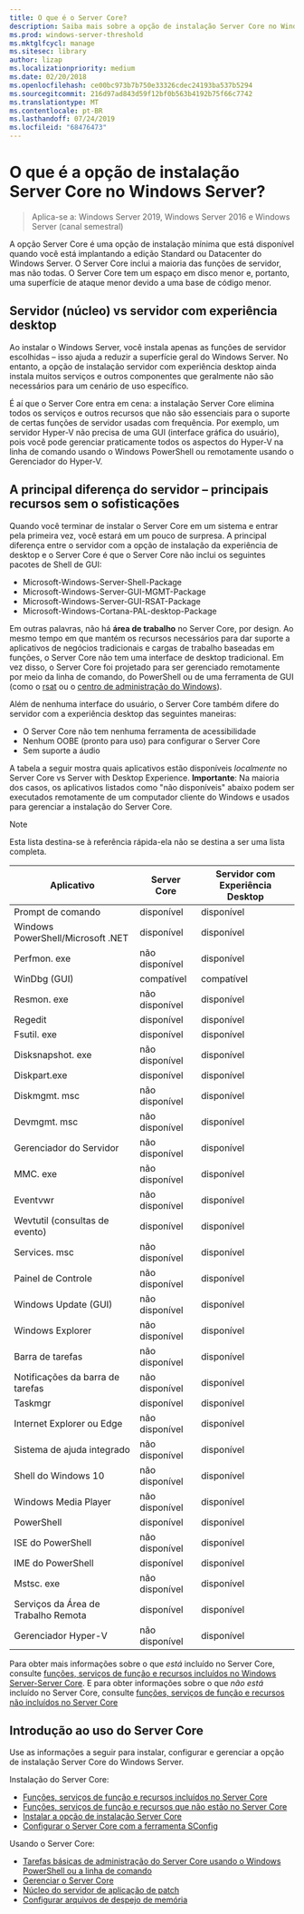 ```yaml
---
title: O que é o Server Core?
description: Saiba mais sobre a opção de instalação Server Core no Windows Server
ms.prod: windows-server-threshold
ms.mktglfcycl: manage
ms.sitesec: library
author: lizap
ms.localizationpriority: medium
ms.date: 02/20/2018
ms.openlocfilehash: ce00bc973b7b750e33326cdec24193ba537b5294
ms.sourcegitcommit: 216d97ad843d59f12bf0b563b4192b75f66c7742
ms.translationtype: MT
ms.contentlocale: pt-BR
ms.lasthandoff: 07/24/2019
ms.locfileid: "68476473"
---
```

# <a name="what-is-the-server-core-installation-option-in-windows-server"></a>O que é a opção de instalação Server Core no Windows Server?

> Aplica-se a: Windows Server 2019, Windows Server 2016 e Windows Server (canal semestral)

A opção Server Core é uma opção de instalação mínima que está disponível quando você está implantando a edição Standard ou Datacenter do Windows Server. O Server Core inclui a maioria das funções de servidor, mas não todas. O Server Core tem um espaço em disco menor e, portanto, uma superfície de ataque menor devido a uma base de código menor. 

## <a name="server-core-vs-server-with-desktop-experience"></a>Servidor (núcleo) vs servidor com experiência desktop 
Ao instalar o Windows Server, você instala apenas as funções de servidor escolhidas – isso ajuda a reduzir a superfície geral do Windows Server. No entanto, a opção de instalação servidor com experiência desktop ainda instala muitos serviços e outros componentes que geralmente não são necessários para um cenário de uso específico. 

É aí que o Server Core entra em cena: a instalação Server Core elimina todos os serviços e outros recursos que não são essenciais para o suporte de certas funções de servidor usadas com frequência. Por exemplo, um servidor Hyper-V não precisa de uma GUI (interface gráfica do usuário), pois você pode gerenciar praticamente todos os aspectos do Hyper-V na linha de comando usando o Windows PowerShell ou remotamente usando o Gerenciador do Hyper-V. 

## <a name="the-server-core-difference---core-capabilities-without-the-frills"></a>A principal diferença do servidor – principais recursos sem o sofisticações
Quando você terminar de instalar o Server Core em um sistema e entrar pela primeira vez, você estará em um pouco de surpresa. A principal diferença entre o servidor com a opção de instalação da experiência de desktop e o Server Core é que o Server Core não inclui os seguintes pacotes de Shell de GUI:

- Microsoft-Windows-Server-Shell-Package
- Microsoft-Windows-Server-GUI-MGMT-Package
- Microsoft-Windows-Server-GUI-RSAT-Package
- Microsoft-Windows-Cortana-PAL-desktop-Package

Em outras palavras, não há **área de trabalho** no Server Core, por design. Ao mesmo tempo em que mantém os recursos necessários para dar suporte a aplicativos de negócios tradicionais e cargas de trabalho baseadas em funções, o Server Core não tem uma interface de desktop tradicional. Em vez disso, o Server Core foi projetado para ser gerenciado remotamente por meio da linha de comando, do PowerShell ou de uma ferramenta de GUI (como o [rsat](../../remote/remote-server-administration-tools.md) ou o [centro de administração do Windows](../../manage/windows-admin-center/overview.md)).

Além de nenhuma interface do usuário, o Server Core também difere do servidor com a experiência desktop das seguintes maneiras:

- O Server Core não tem nenhuma ferramenta de acessibilidade
- Nenhum OOBE (pronto para uso) para configurar o Server Core
- Sem suporte a áudio

A tabela a seguir mostra quais aplicativos estão disponíveis *localmente* no Server Core vs Server with Desktop Experience. **Importante**: Na maioria dos casos, os aplicativos listados como "não disponíveis" abaixo podem ser executados remotamente de um computador cliente do Windows e usados para gerenciar a instalação do Server Core.

> [!NOTE]
> Esta lista destina-se à referência rápida-ela não se destina a ser uma lista completa.


| Aplicativo                     | Server Core     | Servidor com Experiência Desktop |
|------------------------------------|-----------------|--------------------------------|
| Prompt de comando                     | disponível       | disponível                      |
| Windows PowerShell/Microsoft .NET | disponível       | disponível                      |
| Perfmon. exe                        | não disponível  | disponível                      |
| WinDbg (GUI)                         | compatível       | compatível                      |
| Resmon. exe                         | não disponível   | disponível                      |
| Regedit                            | disponível       | disponível                      |
| Fsutil. exe                         | disponível       | disponível                      |
| Disksnapshot. exe                   | não disponível   | disponível                      |
| Diskpart.exe                       | disponível       | disponível                      |
| Diskmgmt. msc                       | não disponível   | disponível                      |
| Devmgmt. msc                        | não disponível   | disponível                      |
| Gerenciador do Servidor                     | não disponível  | disponível                      |
| MMC. exe                            | não disponível   | disponível                      |
| Eventvwr                           | não disponível  | disponível                      |
| Wevtutil (consultas de evento)           | disponível       | disponível                      |
| Services. msc                       | não disponível   | disponível                      |
| Painel de Controle                      | não disponível   | disponível                      |
| Windows Update (GUI)                 | não disponível | disponível                      |
| Windows Explorer                   | não disponível   | disponível                      |
| Barra de tarefas                            | não disponível   | disponível                      |
| Notificações da barra de tarefas              | não disponível   | disponível                      |
| Taskmgr                            | disponível       | disponível                      |
| Internet Explorer ou Edge          | não disponível   | disponível                      |
| Sistema de ajuda integrado               | não disponível   | disponível                      |
| Shell do Windows 10                   | não disponível   | disponível                      |
| Windows Media Player               | não disponível   | disponível                      |
| PowerShell                         | disponível       | disponível                      |
| ISE do PowerShell                     | não disponível   | disponível                      |
| IME do PowerShell                     | disponível       | disponível                      |
| Mstsc. exe                          | não disponível   | disponível                      |
| Serviços da Área de Trabalho Remota            | disponível       | disponível                      |
| Gerenciador Hyper-V                    | não disponível  | disponível                      |


Para obter mais informações sobre o que *está* incluído no Server Core, consulte [funções, serviços de função e recursos incluídos no Windows Server-Server Core](server-core-roles-and-services.md). E para obter informações sobre o que *não está* incluído no Server Core, consulte [funções, serviços de função e recursos não incluídos no Server Core](server-core-removed-roles.md)

## <a name="get-started-using-server-core"></a>Introdução ao uso do Server Core
Use as informações a seguir para instalar, configurar e gerenciar a opção de instalação Server Core do Windows Server.

Instalação do Server Core: 
- [Funções, serviços de função e recursos incluídos no Server Core](server-core-roles-and-services.md)
- [Funções, serviços de função e recursos que não estão no Server Core](server-core-removed-roles.md)
- [Instalar a opção de instalação Server Core](../../get-started/getting-started-with-server-core.md)
- [Configurar o Server Core com a ferramenta SConfig](../../get-started/sconfig-on-ws2016.md)

Usando o Server Core:
- [Tarefas básicas de administração do Server Core usando o Windows PowerShell ou a linha de comando](server-core-administer.md)
- [Gerenciar o Server Core](server-core-manage.md)
- [Núcleo do servidor de aplicação de patch](server-core-servicing.md)
- [Configurar arquivos de despejo de memória](server-core-memory-dump.md)